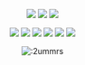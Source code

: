 <p align="center">
  <a href="https://github.com/addi00000"><img src="https://img.shields.io/github/followers/2ummrs?style=for-the-badge"></img></a>
  <a href="https://github.com/addi00000"><img src="https://img.shields.io/github/stars/2ummrs?style=for-the-badge"></img></a>
  <a href="https://blare.win"><img src="https://img.shields.io/website?down_message=blare.win%20is%20down%21&style=for-the-badge&up_message=wanted.lol%20is%20up%21&url=https%3A%2F%2Fwanted.lol"></img></a>
</p>

<p align="center">
  <a href="https://github.com/2ummrs"><img src="https://img.shields.io/badge/python-3670A0?style=for-the-badge&logo=python&logoColor=ffdd54"></a>
  <a href="https://github.com/2ummrs"><img src="https://img.shields.io/badge/Go-00ADD8?style=for-the-badge&logo=go&logoColor=white"></a>
  <a href="https://github.com/2ummrs"><img src="https://img.shields.io/badge/bun-282a36?style=for-the-badge&logo=bun&logoColor=fbf0df"></a>
  <a href="https://github.com.2ummrs"><img src="https://img.shields.io/badge/SvelteKit-FF3E00?style=for-the-badge&logo=Svelte&logoColor=white"></a>
  <a href="https://github.com/2ummrs"><img src="https://img.shields.io/badge/Tailwind_CSS-38B2AC?style=for-the-badge&logo=tailwind-css&logoColor=white"></a>
  <a href="https://github.com/2ummrs"><img src="https://img.shields.io/badge/typescript-%23007ACC.svg?style=for-the-badge&logo=typescript&logoColor=white"></a>
</p>

<p align="center"><img src="https://count.getloli.com/get/@:2ummrs" alt=":2ummrs" /></p>

